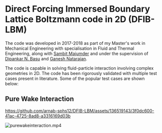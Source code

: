 # Direct Forcing Immersed Boundary Lattice Boltzmann code in 2D (DFIB-LBM)

The code was developed in 2017-2018 as part of my Master's work in Mechanical Engineering with specialisation in Fluid and Thermal Engineering, along with [Sambit Majumder](https://www.researchgate.net/profile/Sambit-Majumder) and under the supervision of [Dipankar N. Basu](https://www.researchgate.net/profile/Dipankar-Basu-2) and [Ganesh Natarajan](https://www.researchgate.net/profile/Ganesh-Natarajan-7).

The code is capable in solving fluid-particle interaction involving complex geometries in 2D. The code has been rigorously validated with multiple test cases present in literature. Some of the popular test cases are shown below:

## Pure Wake Interaction

https://github.com/arnab-sphs12/DFIB-LBM/assets/136519143/3f0dc600-41ac-4725-8ad8-a3316169d03b

![purewakeinteraction.mp4](https://github.com/arnab-sphs12/DFIB-LBM/assets/136519143/3f0dc600-41ac-4725-8ad8-a3316169d03b)

